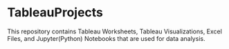 # TableauProjects
This repository contains Tableau Worksheets, Tableau Visualizations, Excel Files, and Jupyter(Python) Notebooks that are used for data analysis.
